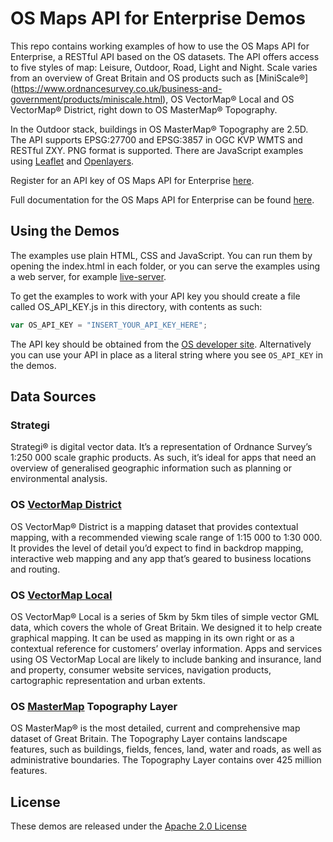 # OS Maps API for Enterprise Demos

This repo contains working examples of how to use the OS Maps API for Enterprise, a RESTful API based on the OS datasets. The API offers access to five styles of map: Leisure, Outdoor, Road, Light and Night. Scale varies from an overview of Great Britain and OS products such as [MiniScale®] (https://www.ordnancesurvey.co.uk/business-and-government/products/miniscale.html), OS VectorMap® Local and OS VectorMap® District, right down to OS MasterMap® Topography.

In the Outdoor stack, buildings in OS MasterMap® Topography are 2.5D. The API supports EPSG:27700 and EPSG:3857 in OGC KVP WMTS and RESTful ZXY. PNG format is supported. There are JavaScript examples using [Leaflet](http://leafletjs.com/) and [Openlayers](http://openlayers.org/).

Register for an API key of OS Maps API for Enterprise [here](https://developer.ordnancesurvey.co.uk/).

Full documentation for the OS Maps API for Enterprise can be found [here](https://apidocs.os.uk/docs/os-maps-overview).

## Using the Demos

The examples use plain HTML, CSS and JavaScript. You can run them by opening the index.html in each folder, or you can serve the examples using a web server, for example [live-server](https://www.npmjs.com/package/live-server). 

To get the examples to work with your API key you should create a file called OS_API_KEY.js in this directory, with contents as such:

```javascript 
var OS_API_KEY = "INSERT_YOUR_API_KEY_HERE";
```

The API key should be obtained from the [OS developer site](https://developer.ordnancesurvey.co.uk/). Alternatively you can use your API in place as a literal string where you see `OS_API_KEY` in the demos.

## Data Sources

### Strategi

Strategi® is digital vector data. It’s a representation of Ordnance Survey’s 1:250 000 scale graphic products. As such, it’s ideal for apps that need an overview of generalised geographic information such as planning or environmental analysis.

### OS [VectorMap District](https://www.ordnancesurvey.co.uk/business-and-government/products/vectormap-district.html)

OS VectorMap® District is a mapping dataset that provides contextual mapping, with a recommended viewing scale range of 1:15 000 to 1:30 000. It provides the level of detail you’d expect to find in backdrop mapping, interactive web mapping and any app that’s geared to business locations and routing.

### OS [VectorMap Local](https://www.ordnancesurvey.co.uk/business-and-government/products/vectormap-local.html)

OS VectorMap® Local is a series of 5km by 5km tiles of simple vector GML data, which covers the whole of Great Britain. We designed it to help create graphical mapping.
It can be used as mapping in its own right or as a contextual reference for customers’ overlay information. Apps and services using OS VectorMap Local are likely to include banking and insurance, land and property, consumer website services, navigation products, cartographic representation and urban extents.

### OS [MasterMap](https://www.ordnancesurvey.co.uk/business-and-government/products/mastermap-products.html) Topography Layer

OS MasterMap® is the most detailed, current and comprehensive map dataset of Great Britain. The Topography Layer contains landscape features, such as buildings, fields, fences, land, water and roads, as well as administrative boundaries. The Topography Layer contains over 425 million features.

## License

These demos are released under the [Apache 2.0 License](http://www.apache.org/licenses/LICENSE-2.0.html)
